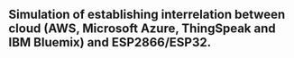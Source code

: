 ## Simulation of establishing interrelation between cloud (AWS, Microsoft Azure, ThingSpeak and IBM Bluemix) and ESP2866/ESP32.